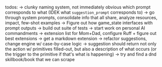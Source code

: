 todos:
-> clunky naming system, not immediately obvious which prompt corresponds to what (IDEK what `suggestion_prompt` corresponds to)
 -> go through system prompts, consolidate info that all share, analyze resources, impact, few-shot examples
 -> Figure out how game_state interfaces with prompt outputs
 -> build out suite of tests
 -> start work on personal AI commandments
 -> extension list for Mom+Dad, configure Ruff + figure out best extensions
 -> get a markdown extension
 -> refactor suggestions, change engine w/ case-by-case logic
     -> suggestion should return not only the action w/ primitives filled-out, but also a description of what occurs (or the trigger to the primitive if that's what is happening)
 -> try and find a dnd skillbook/book that we can scrape